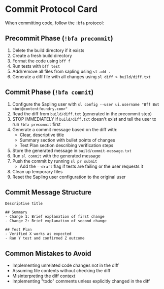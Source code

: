# Commit Protocol Card

When committing code, follow the `!bfa` protocol:

## Precommit Phase (`!bfa precommit`)

1. Delete the build directory if it exists
2. Create a fresh build directory
3. Format the code using `bff f`
4. Run tests with `bff test`
5. Add/remove all files from sapling using `sl add .`
6. Generate a diff file with all changes using `sl diff > build/diff.txt`

## Commit Phase (`!bfa commit`)

1. Configure the Sapling user with
   `sl config --user ui.username "Bff Bot <bot@contentfoundry.com>"`
2. Read the diff from `build/diff.txt` (generated in the precommit step)
3. STOP IMMEDIATELY if `build/diff.txt` doesn't exist and tell the user to run
   `!bfa precommit` first
4. Generate a commit message based on the diff with:
   - Clear, descriptive title
   - Summary section with bullet points of changes
   - Test Plan section describing verification steps
5. Store the generated message in `build/commit-message.txt`
6. Run `sl commit` with the generated message
7. Push the commit by running `sl pr submit`
   - Add the `--draft` flag if tests are failing or the user requests it
8. Clean up temporary files
9. Reset the Sapling user configuration to the original user

## Commit Message Structure

```
Descriptive title

## Summary
- Change 1: Brief explanation of first change
- Change 2: Brief explanation of second change

## Test Plan
- Verified X works as expected
- Ran Y test and confirmed Z outcome
```

## Common Mistakes to Avoid

- Implementing unrelated code changes not in the diff
- Assuming file contents without checking the diff
- Misinterpreting the diff context
- Implementing "todo" comments unless explicitly changed in the diff
